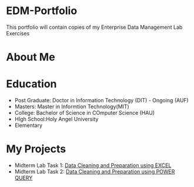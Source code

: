 # EDM-Portfolio
This portfolio will contain copies of my Enterprise Data Management Lab Exercises
# About Me
# Education
- Post Graduate: Doctor in Information Technology (DIT) - Ongoing (AUF)
- Masters: Master in Informtion Technology(MIT)
- College: Bachelor of Science in COmputer Science (HAU)
- HIgh School:Holy Angel University
- Elementary
# My Projects
- Midterm Lab Task 1: [Data Cleaning and Preparation using EXCEL](Midterm%20Task%201/README.md)
- Midterm Lab Task 2: [Data Cleaning and Preparation using POWER QUERY](https://arshpatchak.github.io/testCodes/)
